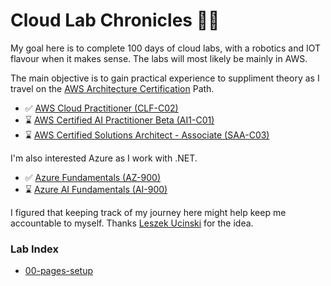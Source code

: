 # Cloud Lab Chronicles 😶‍🌫️
My goal here is to complete 100 days of cloud labs, with a robotics and IOT flavour when it makes sense. The labs will most likely be mainly in AWS. 

The main objective is to gain practical experience to suppliment theory as I travel on the [AWS Architecture Certification](https://d1.awsstatic.com/training-and-certification/docs/AWS_certification_paths.pdf) Path. 
- ✅ [AWS Cloud Practitioner (CLF-C02)](https://aws.amazon.com/certification/certified-cloud-practitioner/) 
- ⌛ [AWS Certified AI Practitioner Beta (AI1-C01)](https://aws.amazon.com/certification/certified-ai-practitioner/)
- ⌛ [AWS Certified Solutions Architect - Associate (SAA-C03)](https://aws.amazon.com/certification/certified-solutions-architect-associate/)

I'm also interested Azure as I work with .NET.
- ✅ [Azure Fundamentals (AZ-900)](https://learn.microsoft.com/en-us/credentials/certifications/azure-fundamentals/) 
- ⌛ [Azure AI Fundamentals (AI-900)](https://learn.microsoft.com/en-us/credentials/certifications/azure-ai-fundamentals/)

I figured that keeping track of my journey here might help keep me accountable to myself. Thanks [Leszek Ucinski](https://github.com/LesUski/100-Days-in-Cloud/tree/main) for the idea.

### Lab Index
- [00-pages-setup](https://github.com/matthewww/cloud-lab-chronicles/blob/main/Labs/00-pages-setup/00-pages-setup.md)
